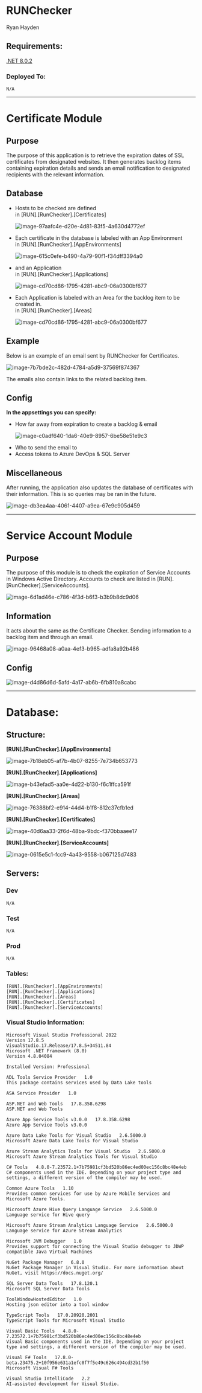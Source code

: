 # RUNChecker
Ryan Hayden

## Requirements:

[.NET 8.0.2](https://dotnet.microsoft.com/en-us/download/dotnet/thank-you/runtime-aspnetcore-8.0.2-windows-x64-installer)
### Deployed To:
    N/A

---

# Certificate Module

## Purpose
The purpose of this application is to retrieve the expiration dates of SSL certificates from designated websites. It then generates backlog items containing expiration details and sends an email notification to designated recipients with the relevant information.

## Database
<ul>
<li>
Hosts to be checked are defined<br>in [RUN].[RunChecker].[Certificates]

![image-97aafc4e-d20e-4d81-83f5-4a630d4772ef](https://github.com/user-attachments/assets/9e475f7c-1525-45e5-a404-138d74631357)


</li>

<li>
Each certificate in the database is labeled with an App Environment<br>in [RUN].[RunChecker].[AppEnvironments]


![image-615c0efe-b490-4a79-90f1-f34dff3394a0](https://github.com/user-attachments/assets/bbb032c1-8d02-4de0-9e3e-8142d48fefd0)

</li>
<li>
and an Application<br>in [RUN].[RunChecker].[Applications]

![image-cd70cd86-1795-4281-abc9-06a0300bf677](https://github.com/user-attachments/assets/b1868d6c-1994-4853-a832-cdca43000f8f)

</li>
<li>
Each Application is labeled with an Area for the backlog item to be created in.<br>in [RUN].[RunChecker].[Areas]

![image-cd70cd86-1795-4281-abc9-06a0300bf677](https://github.com/user-attachments/assets/50bfb509-385d-4d1e-8c00-b81cf92e0f81)

</li>
</ul>

## Example
Below is an example of an email sent by RUNChecker for Certificates.

![image-7b7bde2c-482d-4784-a5d9-37569f874367](https://github.com/user-attachments/assets/ced1c53f-9d94-4e67-9186-be77260219b5)

The emails also contain links to the related backlog item.

## Config
<b>In the appsettings you can specify:</b>
<ul>
<li>
How far away from expiration to create a backlog & email 

![image-c0adf640-1da6-40e9-8957-6be58e51e9c3](https://github.com/user-attachments/assets/8f917a6a-a687-4ee0-961a-7494d2843381)

</li>
<li>
Who to send the email to
</li>

<li>
Access tokens to Azure DevOps & SQL Server
</li>

</ul>

## Miscellaneous
After running, the application also updates the database of certificates with their information. This is so queries may be ran in the future.

![image-db3ea4aa-4061-4407-a9ea-67e9c905d459](https://github.com/user-attachments/assets/341b61e1-eb03-4a8c-b049-d004263456bf)


---

# Service Account Module

## Purpose
The purpose of this module is to check the expiration of Service Accounts in Windows Active Directory.
 Accounts to check are listed in [RUN].[RunChecker].[ServiceAccounts].

![image-6d1ad46e-c786-4f3d-b6f3-b3b9b8dc9d06](https://github.com/user-attachments/assets/4e271b2b-eb53-441f-bb27-1cd2c3994153)


## Information
It acts about the same as the Certificate Checker. Sending information to a backlog item and through an email.

![image-96468a08-a0aa-4ef3-b965-adfa8a92b486](https://github.com/user-attachments/assets/1e05e84e-796d-4531-96f6-23308c761993)


## Config

![image-d4d86d6d-5afd-4a17-ab6b-6fb810a8cabc](https://github.com/user-attachments/assets/4334b370-503e-4e0b-ae55-0621c17e8d0e)

---

# Database:

## Structure:

**[RUN].[RunChecker].[AppEnvironments]**

![image-7b18eb05-af7b-4b07-8255-7e734b653773](https://github.com/user-attachments/assets/e44b18af-8efe-4840-86e2-97fa49e76bd5)

**[RUN].[RunChecker].[Applications]**

![image-b43efad5-aa0e-4d22-b130-f6c1ffca591f](https://github.com/user-attachments/assets/201159d6-32af-4f34-81f6-50c063a6e85a)

**[RUN].[RunChecker].[Areas]**

![image-76388bf2-e914-44d4-b1f8-812c37cfb1ed](https://github.com/user-attachments/assets/16e90313-69ab-4b83-8456-23e64e5e1d4c)

**[RUN].[RunChecker].[Certificates]**

![image-40d6aa33-2f6d-48ba-9bdc-f370bbaaee17](https://github.com/user-attachments/assets/2a68e7ff-3f8e-462e-bd92-af98118301e3)

**[RUN].[RunChecker].[ServiceAccounts]**

![image-0615e5c1-fcc9-4a43-9558-b067125d7483](https://github.com/user-attachments/assets/d374e1b9-d83c-4a72-8b59-38de9954aaca)


## Servers:
### Dev
    N/A
### Test
    N/A
### Prod
    N/A
### Tables:
    [RUN].[RunChecker].[AppEnvironments]
    [RUN].[RunChecker].[Applications]
    [RUN].[RunChecker].[Areas]
    [RUN].[RunChecker].[Certificates]
    [RUN].[RunChecker].[ServiceAccounts]

### Visual Studio Information:
    Microsoft Visual Studio Professional 2022
    Version 17.8.5
    VisualStudio.17.Release/17.8.5+34511.84
    Microsoft .NET Framework (8.0)
    Version 4.8.04084
    
    Installed Version: Professional
    
    ADL Tools Service Provider   1.0
    This package contains services used by Data Lake tools
    
    ASA Service Provider   1.0
    
    ASP.NET and Web Tools   17.8.358.6298
    ASP.NET and Web Tools
    
    Azure App Service Tools v3.0.0   17.8.358.6298
    Azure App Service Tools v3.0.0
    
    Azure Data Lake Tools for Visual Studio   2.6.5000.0
    Microsoft Azure Data Lake Tools for Visual Studio
    
    Azure Stream Analytics Tools for Visual Studio   2.6.5000.0
    Microsoft Azure Stream Analytics Tools for Visual Studio
    
    C# Tools   4.8.0-7.23572.1+7b75981cf3bd520b86ec4ed00ec156c8bc48e4eb
    C# components used in the IDE. Depending on your project type and settings, a different version of the compiler may be used.
    
    Common Azure Tools   1.10
    Provides common services for use by Azure Mobile Services and Microsoft Azure Tools.
    
    Microsoft Azure Hive Query Language Service   2.6.5000.0
    Language service for Hive query
    
    Microsoft Azure Stream Analytics Language Service   2.6.5000.0
    Language service for Azure Stream Analytics
    
    Microsoft JVM Debugger   1.0
    Provides support for connecting the Visual Studio debugger to JDWP compatible Java Virtual Machines
    
    NuGet Package Manager   6.8.0
    NuGet Package Manager in Visual Studio. For more information about NuGet, visit https://docs.nuget.org/
    
    SQL Server Data Tools   17.8.120.1
    Microsoft SQL Server Data Tools
    
    ToolWindowHostedEditor   1.0
    Hosting json editor into a tool window
    
    TypeScript Tools   17.0.20920.2001
    TypeScript Tools for Microsoft Visual Studio
    
    Visual Basic Tools   4.8.0-7.23572.1+7b75981cf3bd520b86ec4ed00ec156c8bc48e4eb
    Visual Basic components used in the IDE. Depending on your project type and settings, a different version of the compiler may be used.
    
    Visual F# Tools   17.8.0-beta.23475.2+10f956e631a1efc0f7f5e49c626c494cd32b1f50
    Microsoft Visual F# Tools
    
    Visual Studio IntelliCode   2.2
    AI-assisted development for Visual Studio.
